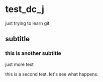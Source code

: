 # test_dc_j
just trying to learn git


## subtitle
### this is another subtitle


just more text

this is a second test. let's see what happens. 
